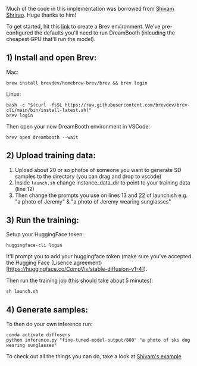 Much of the code in this implementation was borrowed from [Shivam Shrirao](https://github.com/ShivamShrirao). Huge thanks to him!

To get started, hit this [link](https://console.brev.dev/environment/new?setupRepo=https://github.com/brevdev/dreambooth&repo=https://github.com/brevdev/dreambooth&setupPath=.brev/setup.sh&instance=g5.2xlarge) to create a Brev environment. We've pre-configured the defaults you'll need to run DreamBooth (inlcuding the cheapest GPU that'll run the model).

## 1) Install and open Brev:
Mac:
```
brew install brevdev/homebrew-brev/brev && brev login
```
Linux:
```
bash -c "$(curl -fsSL https://raw.githubusercontent.com/brevdev/brev-cli/main/bin/install-latest.sh)"
brev login
```
Then open your new DreamBooth environment in VSCode:
```
brev open dreambooth --wait
```
## 2) Upload training data:
1) Upload about 20 or so photos of someone you want to generate SD samples to the directory (you can drag and drop to vscode)
2) Inside ```launch.sh``` change instance_data_dir to point to your training data (line 12)
3) Then change the prompts you use on lines 13 and 22 of launch.sh e.g. "a photo of Jeremy" & "a photo of Jeremy wearing sunglasses"

## 3) Run the training:
Setup your HuggingFace token:
```
huggingface-cli login
```
It'll prompt you to add your huggingface token (make sure you've accepted the Hugging Face (Lisence agreement)[https://huggingface.co/CompVis/stable-diffusion-v1-4]).

Then run the training job (this should take about 5 minutes):
```
sh launch.sh
```

## 4) Generate samples:
To then do your own inference run:
```
conda activate diffusers
python inference.py "fine-tuned-model-output/800" "a photo of sks dog wearing sunglasses"
```

To check out all the things you can do, take a look at [Shivam's example](https://github.com/ShivamShrirao/diffusers/tree/main/examples/dreambooth)
